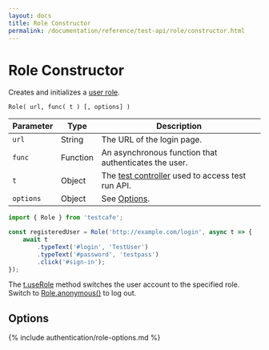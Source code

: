 ```yaml
---
layout: docs
title: Role Constructor
permalink: /documentation/reference/test-api/role/constructor.html
---
```

# Role Constructor

Creates and initializes a [user role](../../../guides/advanced-guides/authentication.md#user-roles).

```text
Role( url, func( t ) [, options] )
```

Parameter | Type     | Description
--------- | -------- | --------------------------------------------------------------------------------
`url`     | String   | The URL of the login page.
`func`    | Function | An asynchronous function that authenticates the user.
`t`       | Object   | The [test controller](../testcontroller/README.md) used to access test run API.
`options` | Object   | See [Options](#options).

```js
import { Role } from 'testcafe';

const registeredUser = Role('http://example.com/login', async t => {
    await t
        .typeText('#login', 'TestUser')
        .typeText('#password', 'testpass')
        .click('#sign-in');
});
```

The [t.useRole](../testcontroller/userole.md) method switches the user account to the specified role. Switch to [Role.anonymous()](../role/anonymous.md) to log out.

## Options

{% include authentication/role-options.md %}
